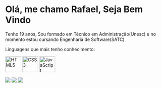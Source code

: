 # Olá, me chamo Rafael, Seja Bem Vindo
Tenho 19 anos, Sou formado em Técnico em Administração(Unesc) e no momento
estou cursando Engenharia de Software(SATC)
<div> </div>



Linguagens que mais tenho conhecimento:
<div> </div>
  <img src="https://img.icons8.com/color/2x/html-5.png" width="50" alt="HTML5"> <img src="https://img.icons8.com/color/2x/css3.png" width="50" alt="CSS3"> <img src="https://static.vecteezy.com/system/resources/previews/027/127/560/non_2x/javascript-logo-javascript-icon-transparent-free-png.png" width="50" alt="JavaScript">
 





<div>
  
  <a href="https://www.instagram.com/rafaelcechinel_/" target="_blank"><img src="https://img.shields.io/badge/-Instagram-%23E4405F?style=for-the-badge&logo=instagram&logoColor=white" target="_blank"></a>
  <a href = "mailto: rafaelcechinel4@gmail.com"><img src="https://img.shields.io/badge/-Gmail-%23333?style=for-the-badge&logo=gmail&logoColor=white" target="_blank"></a>
  <a href="https://www.linkedin.com/in/rafael-cechinel-pacheco-708696239/" target="_blank"><img src="https://img.shields.io/badge/-LinkedIn-%230077B5?style=for-the-badge&logo=linkedin&logoColor=white" target="_blank"></a> 
</div>

